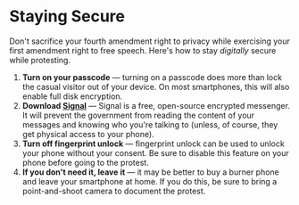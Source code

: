 # Staying Secure
Don't sacrifice your fourth amendment right to privacy while exercising your first amendment right to free speech. Here's how to stay _digitally_ secure while protesting.

1. **Turn on your passcode** — turning on a passcode does more than lock the casual visitor out of your device. On most smartphones, this will also enable full disk encryption.
2. **Download [Signal](https://signal.org)** — Signal is a free, open-source encrypted messenger. It will prevent the government from reading the content of your messages and knowing who you're talking to (unless, of course, they get physical access to your phone).
3. **Turn off fingerprint unlock** — fingerprint unlock can be used to unlock your phone without your consent. Be sure to disable this feature on your phone before going to the protest.
4. **If you don't need it, leave it** — it may be better to buy a burner phone and leave your smartphone at home. If you do this, be sure to bring a point-and-shoot camera to document the protest.
